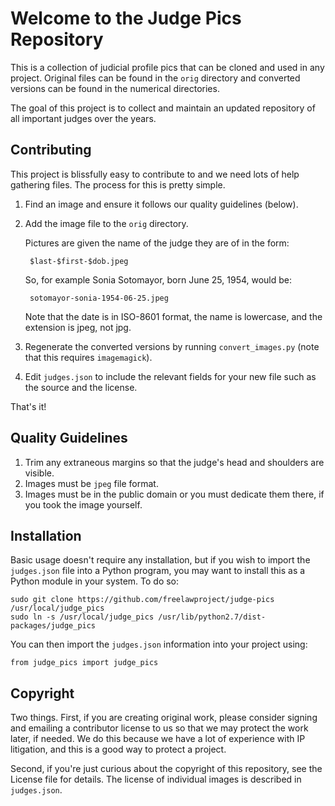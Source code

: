 Welcome to the Judge Pics Repository
====================================

This is a collection of judicial profile pics that can be cloned and used in any project. Original files can be found in the `orig` directory and converted versions can be found in the numerical directories.

The goal of this project is to collect and maintain an updated repository of all important judges over the years.


Contributing
------------

This project is blissfully easy to contribute to and we need lots of help
gathering files. The process for this is pretty simple.

1. Find an image and ensure it follows our quality guidelines
(below).

1. Add the image file to the `orig` directory.

    Pictures are given the name of the judge they are of in the form:

        $last-$first-$dob.jpeg
    
    So, for example Sonia Sotomayor, born June 25, 1954, would be:

        sotomayor-sonia-1954-06-25.jpeg
    
    Note that the date is in ISO-8601 format, the name is lowercase, and the 
    extension is jpeg, not jpg. 
  
1. Regenerate the converted versions by running `convert_images.py` (note that
this requires `imagemagick`).

1. Edit `judges.json` to include the relevant fields for your new file such as 
   the source and the license.

That's it!


Quality Guidelines
------------------

1. Trim any extraneous margins so that the judge's head and shoulders are visible. 
1. Images must be `jpeg` file format.
1. Images must be in the public domain or you must dedicate them there, if you took the image yourself.


Installation
------------

Basic usage doesn't require any installation, but if you wish to import the `judges.json` file into a Python program, you may want to install this as a Python module in your system. To do so:

    sudo git clone https://github.com/freelawproject/judge-pics /usr/local/judge_pics
    sudo ln -s /usr/local/judge_pics /usr/lib/python2.7/dist-packages/judge_pics

You can then import the `judges.json` information into your project using:

    from judge_pics import judge_pics


Copyright
---------

Two things. First, if you are creating original work, please consider signing
and emailing a contributor license to us so that we may protect the work later,
if needed. We do this because we have a lot of experience with IP litigation,
and this is a good way to protect a project.

Second, if you're just curious about the copyright of this repository, see the
License file for details. The license of individual images is described in 
`judges.json`.
